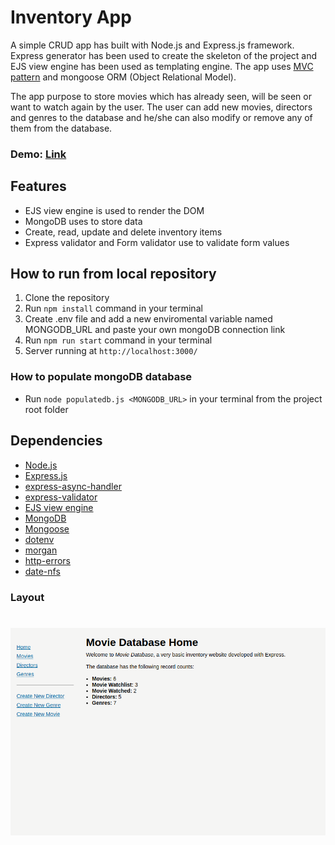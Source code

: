 # **Inventory App**

A simple CRUD app has built with Node.js and Express.js framework. Express generator has been used to create the skeleton of the project and EJS view engine has been used as templating engine. The app uses [MVC pattern](https://developer.mozilla.org/en-US/docs/Glossary/MVC) and mongoose ORM (Object Relational Model).

The app purpose to store movies which has already seen, will be seen or want to watch again by the user. The user can add new movies, directors and genres to the database and he/she can also modify or remove any of them from the database.

### Demo: [Link](https://express-inventory-app-z2ci.onrender.com)

## Features

-   EJS view engine is used to render the DOM
-   MongoDB uses to store data
-   Create, read, update and delete inventory items
-   Express validator and Form validator use to validate form values

## How to run from local repository

1. Clone the repository
2. Run `npm install` command in your terminal
3. Create .env file and add a new enviromental variable named MONGODB_URL and paste your own mongoDB connection link
4. Run `npm run start` command in your terminal
5. Server running at `http://localhost:3000/`

### How to populate mongoDB database

-   Run `node populatedb.js <MONGODB_URL>` in your terminal from the project root folder

## Dependencies

-   [Node.js](https://nodejs.org/en)
-   [Express.js](https://expressjs.com/)
-   [express-async-handler](https://www.npmjs.com/package/express-async-handler/)
-   [express-validator](https://www.npmjs.com/package/express-validator)
-   [EJS view engine](https://ejs.co/)
-   [MongoDB](https://www.mongodb.com/)
-   [Mongoose](https://mongoosejs.com/)
-   [dotenv](https://www.npmjs.com/package/dotenv)
-   [morgan](https://www.npmjs.com/package/morgan)
-   [http-errors](https://www.npmjs.com/package/http-errors)
-   [date-nfs](https://date-fns.org/)

### Layout

# ![layout picture](https://github.com/ev0clu/express-inventory-app/blob/main/layout.png?raw=true)
